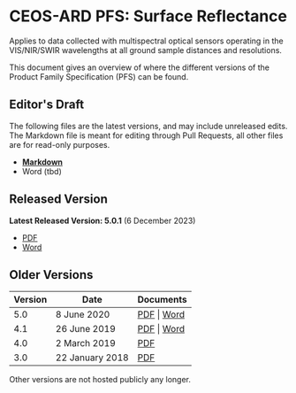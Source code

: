 # CEOS-ARD PFS: Surface Reflectance

Applies to data collected with multispectral optical sensors operating in the VIS/NIR/SWIR wavelengths at all ground sample distances and resolutions. 

This document gives an overview of where the different versions of the Product Family Specification (PFS) can be found.

## Editor's Draft

The following files are the latest versions, and may include unreleased edits.
The Markdown file is meant for editing through Pull Requests, all other files are for read-only purposes.

- [**Markdown**](PFS.md)
- Word (tbd)

## Released Version

**Latest Released Version: 5.0.1** (6 December 2023)

- [PDF](https://ceos.org/ard/files/PFS/SR/v5.0.1/CEOS-ARD_Product_Family_Specification_Surface_Reflectance-v5.0.1.pdf)
- [Word](https://ceos.org/ard/files/PFS/SR/v5.0.1/CEOS-ARD_Product_Family_Specification_Surface_Reflectance-v5.0.1.docx)

## Older Versions

| Version | Date            | Documents                                                    |
| ------- | --------------- | ------------------------------------------------------------ |
| 5.0     | 8 June 2020     | [PDF](https://ceos.org/ard/files/PFS/SR/v5.0/CARD4L_Product_Family_Specification_Surface_Reflectance-v5.0.pdf) \| [Word](https://ceos.org/ard/files/PFS/SR/v5.0/CARD4L_Product_Family_Specification_Surface_Reflectance-v5.0.docx) |
| 4.1     | 26 June 2019    | [PDF](https://ceos.org/ard/files/PFS/old%20versions/v4.1/CARD4L_Product_Family_Specification-Land_Surface_Reflectance-v4.1.pdf) \| [Word](https://ceos.org/ard/files/PFS/old%20versions/v4.1/CARD4L_Product_Family_Specification-Land_Surface_Reflectance-v4.1.docx) |
| 4.0     | 2 March 2019    | [PDF](https://ceos.org/ard/files/PFS/old%20versions/v4.0/CARD4L_Product_Specification_Surface_Reflectance_v4.0.pdf) |
| 3.0     | 22 January 2018 | [PDF](https://ceos.org/ard/files/PFS/old%20versions/v3.x/CARD4L_Product_Specification-Surface_Reflectance-v3.0.pdf) |

Other versions are not hosted publicly any longer.
